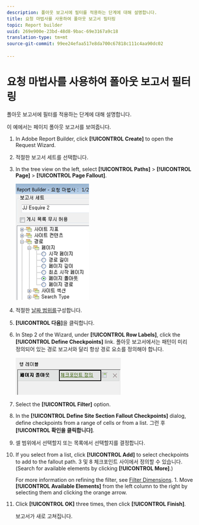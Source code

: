 ```yaml
---
description: 폴아웃 보고서에 필터를 적용하는 단계에 대해 설명합니다.
title: 요청 마법사를 사용하여 폴아웃 보고서 필터링
topic: Report builder
uuid: 269e900e-23bd-48d8-9bac-69e3167a9c18
translation-type: tm+mt
source-git-commit: 99ee24efaa517e8da700c67818c111c4aa90dc02

---
```



# 요청 마법사를 사용하여 폴아웃 보고서 필터링

폴아웃 보고서에 필터를 적용하는 단계에 대해 설명합니다.

이 예에서는 페이지 폴아웃 보고서를 보여줍니다.

1. In Adobe Report Builder, click **[!UICONTROL Create]** to open the Request Wizard.
1. 적절한 보고서 세트를 선택합니다.
1. In the tree view on the left, select **[!UICONTROL Paths]** &gt; **[!UICONTROL Page]** &gt; **[!UICONTROL Page Fallout]**.

   ![](assets/page_fallout.png)

1. 적절한 [날짜 범위를](/help/analyze/report-builder/data-requests/configuring-report-dates/custom-calendar.md)구성합니다.
1. **[!UICONTROL 다음]**&#x200B;을 클릭합니다.
1. In Step 2 of the Wizard, under **[!UICONTROL Row Labels]**, click the **[!UICONTROL Define Checkpoints]** link. 폴아웃 보고서에서는 패턴이 미리 정의되어 있는 경로 보고서와 달리 항상 경로 요소를 정의해야 합니다. 

   ![](assets/define_checkpoints.png)

1. Select the **[!UICONTROL Filter]** option.

1. In the **[!UICONTROL Define Site Section Fallout Checkpoints]** dialog, define checkpoints from a range of cells or from a list. 그런 후 **[!UICONTROL 확인을 클릭합니다]**.
1. 셀 범위에서 선택할지 또는 목록에서 선택할지를 결정합니다.
1. If you select from a list, click **[!UICONTROL Add]** to select checkpoints to add to the fallout path. 3 및 8 체크포인트 사이에서 정의할 수 있습니다. (Search for available elements by clicking **[!UICONTROL More]**.)

   For more information on refining the filter, see [Filter Dimensions](/help/analyze/report-builder/layout/c-filter-dimensions/filter-dimensions.md). 1. Move **[!UICONTROL Available Elements]** from the left column to the right by selecting them and clicking the orange arrow.
1. Click **[!UICONTROL OK]** three times, then click **[!UICONTROL Finish]**.

   보고서가 새로 고쳐집니다.

